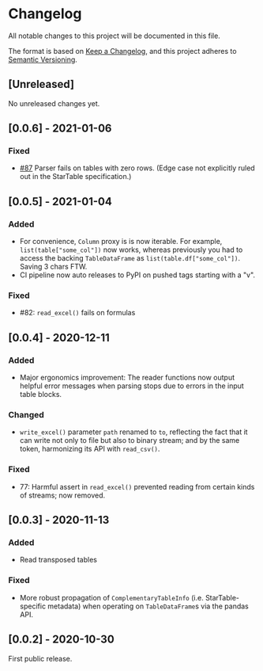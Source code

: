 # Changelog

All notable changes to this project will be documented in this file.

The format is based on [Keep a Changelog](https://keepachangelog.com/en/1.0.0/),
and this project adheres to [Semantic Versioning](https://semver.org/spec/v2.0.0.html).

## [Unreleased]

No unreleased changes yet.

## [0.0.6] - 2021-01-06

### Fixed

- [#87](https://github.com/startable/pdtable/issues/87) Parser fails on tables with zero rows. (Edge case not explicitly ruled out in the StarTable specification.)

## [0.0.5] - 2021-01-04

### Added

- For convenience, `Column` proxy is is now iterable. For example, `list(table["some_col"])` now works, whereas previously you had to access the backing `TableDataFrame` as `list(table.df["some_col"])`. Saving 3 chars FTW. 
- CI pipeline now auto releases to PyPI on pushed tags starting with a "v". 

### Fixed

- \#82: `read_excel()` fails on formulas 

## [0.0.4] - 2020-12-11

### Added

- Major ergonomics improvement: The reader functions now output helpful error messages when parsing stops due to errors in the input table blocks.

### Changed

- `write_excel()` parameter `path` renamed to `to`, reflecting the fact that it can write not only to file but also to binary stream; and by the same token, harmonizing its API with `read_csv()`. 

### Fixed

- 77: Harmful assert in `read_excel()` prevented reading from certain kinds of streams; now removed.


## [0.0.3] - 2020-11-13

### Added

- Read transposed tables 

### Fixed

- More robust propagation of `ComplementaryTableInfo` (i.e. StarTable-specific metadata) when operating on `TableDataFrame`s via the pandas API.  

## [0.0.2] - 2020-10-30

First public release. 

